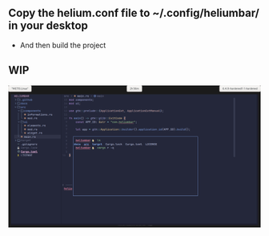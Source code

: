 
## Copy the helium.conf file to ~/.config/heliumbar/ in your desktop
- And then build the project

## WIP

![image](showcase/phase_2.png)
